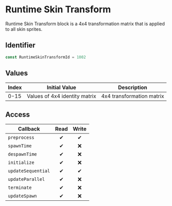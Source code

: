 # Runtime Skin Transform

Runtime Skin Transform block is a 4x4 transformation matrix that is applied to all skin sprites.

## Identifier

```ts
const RuntimeSkinTransformId = 1002
```

## Values

| Index | Initial Value                 | Description               |
| ----- | ----------------------------- | ------------------------- |
| 0-15  | Values of 4x4 identity matrix | 4x4 transformation matrix |

## Access

| Callback           | Read | Write |
| ------------------ | :--: | :---: |
| `preprocess`       |  ✔   |   ✔   |
| `spawnTime`        |  ✔   |  ❌   |
| `despawnTime`      |  ✔   |  ❌   |
| `initialize`       |  ✔   |  ❌   |
| `updateSequential` |  ✔   |   ✔   |
| `updateParallel`   |  ✔   |  ❌   |
| `terminate`        |  ✔   |  ❌   |
| `updateSpawn`      |  ✔   |  ❌   |
